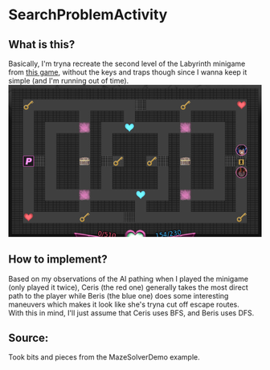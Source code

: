 # SearchProblemActivity
## What is this?
Basically, I'm tryna recreate the second level of the Labyrinth minigame from [this game](https://threshold.itch.io/monster-girl-dreams), without the keys and traps though since I wanna keep it simple (and I'm running out of time).  
![Level 2](Pics/Floor2.png)

## How to implement?
Based on my observations of the AI pathing when I played the minigame (only played it twice), Ceris (the red one) generally takes the most direct path to the player while Beris (the blue one) does some interesting maneuvers which makes it look like she's tryna cut off escape routes.  
With this in mind, I'll just assume that Ceris uses BFS, and Beris uses DFS.

## Source:
Took bits and pieces from the MazeSolverDemo example.
